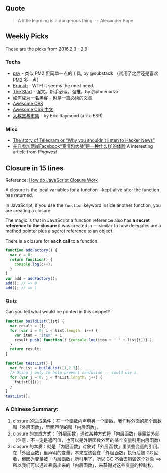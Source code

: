 ## Quote

> A little learning is a dangerous thing. -- Alexander Pope

## Weekly Picks

These are the picks from 2016.2.3 - 2.9

### Techs
* [psy](https://github.com/substack/psy) - 类似 PM2 但简单一点的工具, by @substack （试用了之后还是喜欢 PM2 多一点）
* [Brunch](http://brunch.io/) - WTF! it seems the one I need.
* [The Start](https://github.com/phoenixlzx/the_start.md) - 强文。新手必读。强推。by @phoenixlzx
* [如何成为一名黑客](http://translations.readthedocs.org/en/latest/hacker_howto.html) - 也是一篇必读的文章
* [Awesome CSS](https://github.com/sotayamashita/awesome-css)
* [Awesome CSS 中文](https://github.com/jobbole/awesome-css-cn)
* [大教堂与市集](http://book.douban.com/subject/3709579/) - by Eric Raymond (a.k.a ESR)

### Misc

* [The story of Telegram or “Why you shouldn’t listen to Hacker News”](http://paulmillr.com/posts/the-story-of-telegram/)
* [亲自参加两岸Facebook“表情包大战”是一种什么样的体验](http://www.pingwest.com/fighting-with-fun/) A interesting article from *Pingwest*

## Closure in 15 lines

Reference: [How do JavaScript Closure Work](http://stackoverflow.com/questions/111102/how-do-javascript-closures-work)

A closure is the local variables for a function - kept alive after the function has returned.

In JavaScript, if you use the `function` keyword inside another function, you are creating a closure.

The magic is that in JavaScript a function reference also has **a secret reference to the closure** it was created in — similar to how delegates are a method pointer plus a secret reference to an object.

There is a closure for **each call** to a function.

```js
function addFactory() {
  var c = 0;
  return function() {
    console.log(c++);
  }
}
var add = addFactory();
add(); // => 0
add(); // => 1
```

### Quiz

Can you tell what would be printed in this snippet?

```js
function buildList(list) {
  var result = [];
  for (var i = 0; i < list.length; i++) {
    var item = 'item' + i;
    result.push( function() {console.log(item + ' ' + list[i])} );
  }
  return result;
}

function testList() {
  var fnList = buildList([1,2,3]);
  // Using j only to help prevent confusion -- could use i.
  for (var j = 0; j < fnList.length; j++) {
    fnList[j]();
  }
}
testList();
```

### A Chinese Summary:

1. closure 的生成条件：在一个函数内声明另一个函数。我们称外面的那个函数叫「外层函数」，里面声明的叫「内层函数」。
2. closure 的生成方式：「外层函数」通过某种方式将「内层函数」暴露给外部（注意，不一定是返回值，也可以是外层函数外面的某个变量引用内层函数）
3. closure 的本质：就是「内层函数」对象对「外层函数」里某些变量的引用。
  在「外层函数」里声明的变量，本来应该会在「外层函数」执行后被 GC 回收，但因为变量被「内层函数」所引用了，所以 GC 不会去销毁这个对象 ==> 所以我们可以通过暴露出来的「内层函数」，来获得对这些变量的控制权。
